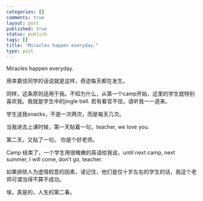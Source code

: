 ```yaml
--- 
categories: []
comments: true
layout: post
published: true
status: publish
tags: []
title: "Miracles happen everyday."
type: post
---
```

<div id="msgcns!3725CC0EE38B1F6!145" class="bvMsg">Miracles happen everyday.

用幸嘉佳同学的话说就是这样，奇迹每天都在发生。

同样，这条原则适用于我。不知为什么，从第一个camp开始，这里的学生就特别喜欢我。我就是学生中的jingle bell. 若有看官不信，请听我一一道来。

学生送我snacks，不是一次两次，而是每天几次。

当我进去上课时候，第一天贴着一句，teacher, we love you.

第二天，又贴了一句。 你是个好老师。

Camp 结束了，一个学生用很稚嫩的英语给我说，until next camp, next summer, I will come, don’t go, teacher.

如果排除人为虚情假意的因素，请记住，他们是仅十岁左右的学生的话，我这个老师可谓当得不算不成功。


埃，真是的，人生的第二春。</div>
